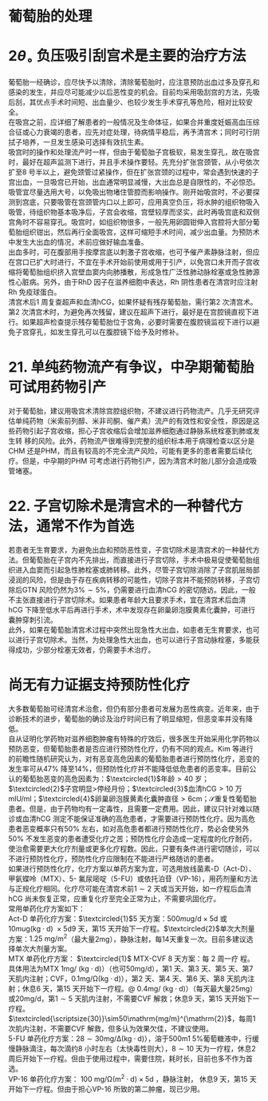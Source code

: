 # 葡萄胎的处理  
# $2\theta_{\circ}$ 负压吸引刮宫术是主要的治疗方法  
葡萄胎一经确诊，应尽快予以清除，清除葡萄胎时，应注意预防出血过多及穿孔和感染的发生，并应尽可能减少以后恶性变的机会。目前均采用吸刮宫的方法，先吸后刮，其优点手术时间短、出血量少、也较少发生手术穿孔等危险，相对比较安全。  
在吸宫之前，应详细了解患者的一般情况及生命体征，如果合并重度妊娠高血压综合征或心力衰竭的患者，应先对症处理，待病情平稳后，再予清宫术；同时可行阴拭子培养，一旦发生感染可选择有效抗生素。  
吸宫时的操作和处理流产时一样，但由于葡萄胎子宫极软，易发生穿孔，故在吸宫时，最好在超声监测下进行，并且手术操作要轻。先充分扩张宫颈管，从小号依次扩至8 号半以上，避免颈管过紧操作，但在扩张宫颈的过程中，常会遇到快速的子宫出血，一旦吸宫已开始，出血通常明显减慢，大出血总是自限性的，不必惊恐。吸管宜尽量选用大号，以免吸出物堵住管腔而影响操作。刚开始吸宫时，不必要探测到宫底，只要吸管在宫颈管内口以上即可，应用真空负压，将水肿的组织物吸入吸管，待组织物基本吸净后，子宫会收缩，宫壁较厚而坚实，此时再吸宫底和双侧宫角时不容易穿孔。吸宫时，如组织物很多，一般先用卵圆钳伸入宫腔将大部分葡萄胎组织钳出，然后再行全面吸宫，这样可缩短手术时间，减少出血量。为预防术中发生大出血的情况，术前应做好输血准备。  
出血多时，可在腹部用手按摩宫底以刺激子宫收缩，也可予催产素静脉注射，但应在宫口已扩大时进行，不宜在手术开始前使用或用于引产，以免宫口未开而子宫收缩将葡萄胎组织挤入宫壁血窦内向肺播散，形成急性广泛性肺动脉栓塞或急性肺源性心脏病。另外，由于RhD 因子在滋养细胞中表达，Rh 阴性患者在清宫时应注射Rh 免疫球蛋白。  
清宫术后1 周复查超声和血清hCG，如果怀疑有残存葡萄胎，需行第2 次清宫术。第2 次清宫术时，为避免再次残留，建议在超声下进行，最好是在宫腔镜直视下进行。如果超声检查提示残存葡萄胎位于宫角，必要时需要在腹腔镜监视下进行以避免子宫穿孔，如发生穿孔可以在腹腔镜下给予及时修补。  
# 21. 单纯药物流产有争议，中孕期葡萄胎可试用药物引产  
对于葡萄胎，建议用吸宫术清除宫腔组织物，不建议进行药物流产。几乎无研究评估单纯药物（米索前列醇、米非司酮、催产素）流产的有效性和安全性，原因是这些药物引起子宫收缩，担心子宫收缩后会增加滋养细胞通过静脉系统栓塞到肺或发生转 移的风险。此外，药物流产很难得到完整的组织标本用于病理检查以区分是CHM 还是PHM，而且有较高的不完全流产风险，可能有更多的患者需要后续化疗。但是，中孕期的PHM 可考虑进行药物引产，因为清宫术时胎儿部分会造成吸管堵塞。  
# 22. 子宫切除术是清宫术的一种替代方法，通常不作为首选  
若患者无生育要求，为避免出血和预防恶性变，子宫切除术是清宫术的一种替代方法。但葡萄胎在子宫内不先排出，而直接进行子宫切除，手术中极易促使葡萄胎组织进入血窦而引起急性肺栓塞或肺转移。此外，尽管子宫切除消除了子宫肌层局部浸润的风险，但是由于存在疾病转移的可能性，切除子宫并不能预防转移，子宫切除后GTN 风险仍然为$3\%\sim5\%$，仍需要进行血清hCG 的密切随访。因此，一般不主张直接进行子宫切除术。如果患者年龄大且要求手术，宜在清宫术后血清hCG 下降至低水平后再进行手术，术中发现存在卵巢卵泡膜黄素化囊肿，可进行囊肿穿刺引流。  
此外，如果在葡萄胎清宫术过程中突然出现急性大出血，如患者无生育要求，也可以进行子宫切除术。当然，为处理急性大出血，也可以进行子宫动脉栓塞，多能获得成功，少部分栓塞无效者，仍需要手术治疗。  
#  尚无有力证据支持预防性化疗  
大多数葡萄胎可经清宫术治愈，但仍有部分患者可发展为恶性病变。近年来，由于诊断技术的进步，葡萄胎的确诊及治疗时间已有了明显缩短，但恶变率并没有降低。  
自从证明化学药物对滋养细胞肿瘤有特殊的疗效后，很多医生开始采用化学药物以预防恶变，但葡萄胎患者是否应进行预防性化疗，仍有不同的观点。Kim 等进行的前瞻性随机研究认为，对有恶变高危因素的葡萄胎患者进行预防性化疗，恶变的发生率可从$47\%$ 降至$14\%$，但预防性化疗并不能降低低危患者的恶变率。目前公认的葡萄胎恶变的高危因素为：$\textcircled{1}$年龄$>40$ 岁；$\textcircled{2}$子宫明显$>$停经月份；$\textcircled{3}$血清$\mathrm{hCG}>10$ 万$\mathrm{mIU/ml}$；$\textcircled{4}$卵巢卵泡膜黄素化囊肿直径$>6\mathrm{cm}$；$\mathcal{S}$重复性葡萄胎患者。但是，由于药物均有一定毒性，且需要一定费用。因此，建议只针对难以随诊或血清hCG 测定不能保证准确的高危患者，才需要进行预防性化疗。因为高危患者恶变概率只有$50\%$ 左右，如对高危患者都进行预防性化疗，势必会使另外$50\%$ 不发生恶变的患者遭受化疗之苦；预防性化疗会造成一定程度的化疗耐药，使治愈需要更大化疗剂量或更多化疗程数。因此，只要有条件进行密切随诊，可以不进行预防性化疗，预防性化疗应限制在不能进行严格随访的患者。  
如果进行预防性化疗，化疗方案以单药方案为宜，可选用放线菌素-D（Act-D）、甲氨蝶呤（MTX）、5- 氟尿嘧啶（5-FU）或依托泊苷（VP-16），用药剂量和方法与正规化疗相同。化疗尽可能在清宫术前$1\sim2$ 天或当天开始，如一疗程后血清hCG 尚未恢复正常，应重复化疗至完全正常为止，不需要巩固化疗。  
常用单药化疗方案如下：  
Act-D 单药化疗方案：$\textcircled{1}$5 天方案：$500mu\mathrm{g/d}\times5\mathrm{d}$ 或$10mu\mathrm{g}$$(\mathrm{kg}\cdot\mathrm{d})\ \times5\mathrm{d}$9 天，第15 天开始下一疗程。$\textcircled{2}$单次大剂量方案：$1.25~\mathrm{mg/m}^{2}$（最大量$2\mathrm{mg}$），静脉注射，每14天重复一次。目前多建议选择单次大剂量方案。  
MTX  单药化疗方案： $\textcircled{1}$ MTX-CVF 8  天方案：每 2  周一疗 程。具体用法为$\mathrm{MTX~1mg/~(kg\cdot d)}$）（也可$50\mathrm{mg/d}$），第1 天、第3 天、第5 天、第7 天肌内注射；CVF，$0.1\mathrm{{mg/\Omega(kg\cdot d)}}$），第2 天、第4 天、第6 天、第8 天肌内注射；休息6 天，第15 天开始下一疗程。$@~0.4\mathrm{mg/~(kg\cdot d)}$）（每天最大量$25\mathrm{mg}$）或$20\mathrm{mg/d}$，第$1\sim5$ 天肌内注射，不需要CVF 解救；休息9 天，第15 天开始下一疗程。$\textcircled{\scriptsize{30}}\sim50\mathrm{mg/m}^{\mathrm{2}}$，每周1 次肌内注射，不需要CVF 解救，但多认为效果欠佳，不建议使用。  
5-FU 单药化疗方案：$28\sim30\mathrm{{m}g/\Delta\left(k g\cdot{\mathrm{d}}\right)}$），溶于$500\mathrm{m}1\;5\%$葡萄糖液中，行缓慢静脉滴注，每次滴约8 小时左右（太快毒性则大），$8\sim10$ 天为一疗程，休息2 周后开始下一疗程。但由于使用过程中，需要住院，耗时长，目前也多不作为首选。  
VP-16  单药化疗方案： $100\ \mathrm{mg/\Omega\left(m^{2}\cdot d\right)\times5d}$ ，静脉注射， 休息9 天，第15 天开始下一疗程。但由于担心VP-16 所致的第二肿瘤，现已少用。  